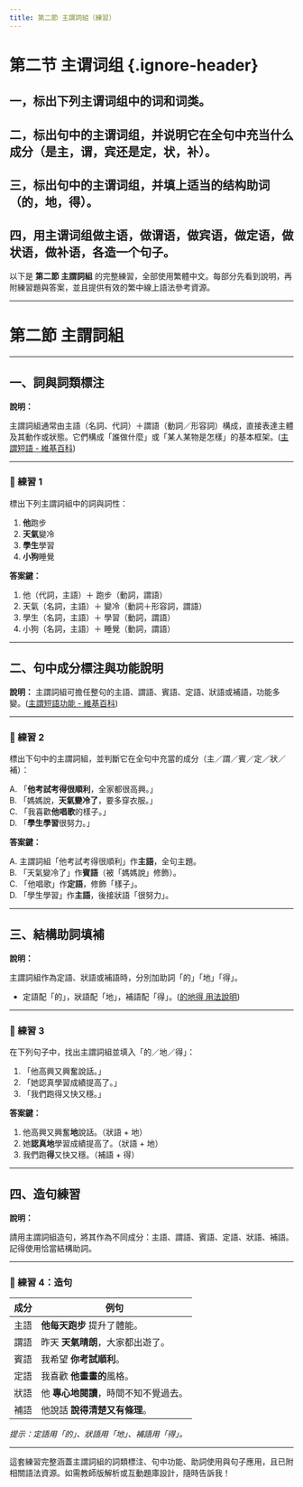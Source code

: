 ```yaml
---
title: 第二節 主謂詞組（練習）
---
```


<Collapse>

# 第二节 主谓词组 {.ignore-header}

## 一，标出下列主谓词组中的词和词类。

## 二，标出句中的主谓词组，并说明它在全句中充当什么成分（是主，谓，宾还是定，状，补）。

## 三，标出句中的主谓词组，并填上适当的结构助词（的，地，得）。

## 四，用主谓词组做主语，做谓语，做宾语，做定语，做状语，做补语，各造一个句子。

</Collapse>

以下是 **第二節 主謂詞組** 的完整練習，全部使用繁體中文。每部分先看到說明，再附練習題與答案，並且提供有效的繁中線上語法參考資源。

---

# 第二節 主謂詞組

---

## 一、詞與詞類標注

**說明：**

主謂詞組通常由主語（名詞、代詞）＋謂語（動詞／形容詞）構成，直接表達主體及其動作或狀態。它們構成「誰做什麼」或「某人某物是怎樣」的基本框架。([主謂短語 - 維基百科](https://zh.wikipedia.org/wiki/%E4%B8%BB%E8%AC%82%E7%9F%AD%E8%AA%9E?utm_source=chatgpt.com))

---

### 📝 練習 1

標出下列主謂詞組中的詞與詞性：

1. **他**跑步
2. **天氣**變冷
3. **學生**學習
4. **小狗**睡覺

**答案鍵：**

1. 他（代詞，主語）＋ 跑步（動詞，謂語）
2. 天氣（名詞，主語）＋ 變冷（動詞＋形容詞，謂語）
3. 學生（名詞，主語）＋ 學習（動詞，謂語）
4. 小狗（名詞，主語）＋ 睡覺（動詞，謂語）

---

## 二、句中成分標注與功能說明

**說明：**
主謂詞組可擔任整句的主語、謂語、賓語、定語、狀語或補語，功能多變。([主謂短語功能 - 維基百科](https://zh.wikipedia.org/wiki/%E4%B8%BB%E8%AC%82%E7%9F%AD%E8%AA%9E?utm_source=chatgpt.com))

---

### 📝 練習 2

標出下句中的主謂詞組，並判斷它在全句中充當的成分（主／謂／賓／定／狀／補）：

A. 「**他考試考得很順利**，全家都很高興。」<br/>
B. 「媽媽說，**天氣變冷了**，要多穿衣服。」<br/>
C. 「我喜歡**他唱歌**的樣子。」<br/>
D. 「**學生學習**很努力。」

**答案鍵：**

A. 主謂詞組「他考試考得很順利」作**主語**，全句主題。<br/>
B. 「天氣變冷了」作**賓語**（被「媽媽說」修飾）。<br/>
C. 「他唱歌」作**定語**，修飾「樣子」。<br/>
D. 「學生學習」作**主語**，後接狀語「很努力」。

---

## 三、結構助詞填補

**說明：**

主謂詞組作為定語、狀語或補語時，分別加助詞「的」「地」「得」。

* 定語配「的」，狀語配「地」，補語配「得」。([的地得 用法說明](https://wenku.baidu.com/view/dcfc1424aaea998fcc220e23?pcf=2))

---

### 📝 練習 3

在下列句子中，找出主謂詞組並填入「的／地／得」：

1. 「他高興又興奮說話。」
2. 「她認真學習成績提高了。」
3. 「我們跑得又快又穩。」

**答案鍵：**

1. 他高興又興奮**地**說話。（狀語 + 地）
2. 她**認真地**學習成績提高了。（狀語 + 地）
3. 我們跑**得**又快又穩。（補語 + 得）

---

## 四、造句練習

**說明：**

請用主謂詞組造句，將其作為不同成分：主語、謂語、賓語、定語、狀語、補語。記得使用恰當結構助詞。

---

### 📝 練習 4：造句

| 成分 | 例句                    |
| -- | --------------------- |
| 主語 | **他每天跑步** 提升了體能。      |
| 謂語 | 昨天 **天氣晴朗**，大家都出遊了。   |
| 賓語 | 我希望 **你考試順利**。        |
| 定語 | 我喜歡 **他畫畫的**風格。       |
| 狀語 | 他 **專心地閱讀**，時間不知不覺過去。 |
| 補語 | 他說話 **說得清楚又有條理**。     |

*提示：定語用「的」、狀語用「地」、補語用「得」。*

---

這套練習完整涵蓋主謂詞組的詞類標注、句中功能、助詞使用與句子應用，且已附相關語法資源。如需教師版解析或互動題庫設計，隨時告訴我！
